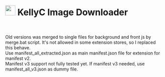 <h1><img src="https://catface.ru/userfiles/media/udata_1544561629_uixtxchu.png" width="32"> KellyC Image Downloader</h1>
<br>
<br>
Old versions was merged to single files for background and front js by merge.bat script. It's not allowed in some extension stores, so I replaced this behave.
<br>
Use manifest_all_extracted.json as main manifest.json file for extension for manifest v2. 
<br>
Manifest v3 support not fully tested yet. If manifest v3 needed, use manifest_all_v3.json as dummy file.